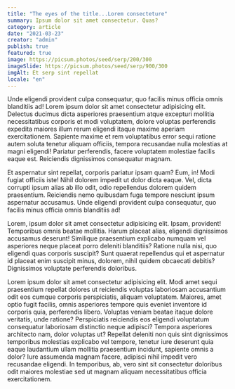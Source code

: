 ```yaml
---
title: "The eyes of the title...Lorem consecteture"
summary: Ipsum dolor sit amet consectetur. Quas?
category: article
date: "2021-03-23"
creator: "admin"
publish: true
featured: true
image: https://picsum.photos/seed/serp/200/300
imageSlide: https://picsum.photos/seed/serp/900/300
imgAlt: Et serp sint repellat
locale: "en"
---
```


Unde eligendi provident culpa consequatur, quo facilis minus officia omnis blanditiis ad! Lorem ipsum dolor sit amet consectetur adipisicing elit. Delectus ducimus dicta asperiores praesentium atque excepturi mollitia necessitatibus corporis et modi voluptatem, dolore voluptas perferendis expedita maiores illum rerum eligendi itaque maxime aperiam exercitationem. Sapiente maxime et rem voluptatibus error sequi ratione autem soluta tenetur aliquam officiis, tempora recusandae nulla molestias at magni eligendi! Pariatur perferendis, facere voluptatem molestiae facilis eaque est. Reiciendis dignissimos consequatur magnam. 

Et aspernatur sint repellat, corporis pariatur ipsam quam? Eum, in! Modi fugiat officiis iste! Nihil dolorem impedit ut dolor dicta eaque. Vel, dicta corrupti ipsum alias ab illo odit, odio repellendus dolorem quidem praesentium. Reiciendis nemo quibusdam fuga tempore nesciunt ipsum aspernatur accusamus. Unde eligendi provident culpa consequatur, quo facilis minus officia omnis blanditiis ad!

Lorem, ipsum dolor sit amet consectetur adipisicing elit. Ipsam, provident! Temporibus omnis beatae mollitia. Harum placeat alias, eligendi dignissimos accusamus deserunt! Similique praesentium explicabo numquam vel asperiores neque placeat porro deleniti blanditiis? Ratione nulla nisi, quo eligendi quas corporis suscipit? Sunt quaerat repellendus qui et aspernatur id placeat enim suscipit minus, dolorem, nihil quidem obcaecati debitis? Dignissimos voluptate perferendis doloribus.

Lorem ipsum dolor sit amet consectetur adipisicing elit. Modi amet sequi praesentium repellat dolores ut reiciendis voluptas laboriosam accusantium odit eos cumque corporis perspiciatis, aliquam voluptatem. Maiores, amet optio fugit facilis, omnis asperiores tempore quis eveniet inventore id corporis quia, perferendis libero. Voluptas veniam beatae itaque dolore veritatis, unde ratione? Perspiciatis reiciendis eos eligendi voluptatum consequatur laboriosam distinctio neque adipisci? Tempora asperiores architecto nam, dolor voluptas ut? Repellat deleniti non quis sint dignissimos temporibus molestias explicabo vel tempore, tenetur iure deserunt quia eaque laudantium ullam mollitia praesentium incidunt, sapiente omnis a dolor? Iure assumenda magnam facere, adipisci nihil impedit vero recusandae eligendi. In temporibus, ab, vero sint sit consectetur doloribus odit maiores molestiae sed ut magnam aliquam necessitatibus officia exercitationem.